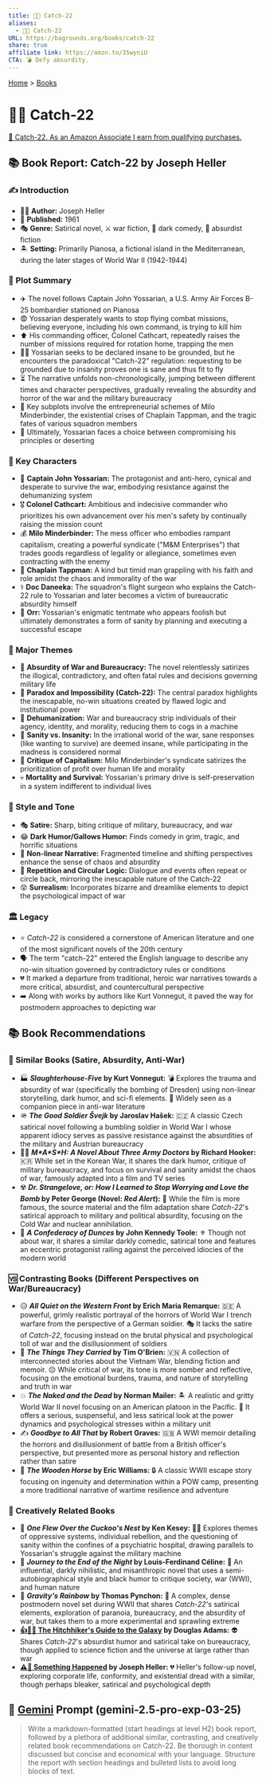 ```yaml
---
title: 🔁🤪 Catch-22
aliases:
  - 🔁🤪 Catch-22
URL: https://bagrounds.org/books/catch-22
share: true
affiliate link: https://amzn.to/3SwyniU
CTA: 💣 Defy absurdity.
---
```

[Home](../index.md) > [Books](./index.md)  
# 🔁🤪 Catch-22  
[🛒 Catch-22. As an Amazon Associate I earn from qualifying purchases.](https://amzn.to/3SwyniU)  
  
## 📚 Book Report: Catch-22 by Joseph Heller  
  
### ✍️ Introduction  
  
* 🧑‍💻 **Author:** Joseph Heller  
* 📅 **Published:** 1961  
* 🎭 **Genre:** Satirical novel, ⚔️ war fiction, 🤣 dark comedy, 🤪 absurdist fiction  
* 🏝️ **Setting:** Primarily Pianosa, a fictional island in the Mediterranean, during the later stages of World War II (1942-1944)  
  
### 📜 Plot Summary  
  
* ✈️ The novel follows Captain John Yossarian, a U.S. Army Air Forces B-25 bombardier stationed on Pianosa  
* 😨 Yossarian desperately wants to stop flying combat missions, believing everyone, including his own command, is trying to kill him  
* ⬆️ His commanding officer, Colonel Cathcart, repeatedly raises the number of missions required for rotation home, trapping the men  
* 😵‍💫 Yossarian seeks to be declared insane to be grounded, but he encounters the paradoxical "Catch-22" regulation: requesting to be grounded due to insanity proves one is sane and thus fit to fly  
* ⏳ The narrative unfolds non-chronologically, jumping between different times and character perspectives, gradually revealing the absurdity and horror of the war and the military bureaucracy  
* 💼 Key subplots involve the entrepreneurial schemes of Milo Minderbinder, the existential crises of Chaplain Tappman, and the tragic fates of various squadron members  
* 🤔 Ultimately, Yossarian faces a choice between compromising his principles or deserting  
  
### 🦸 Key Characters  
  
* 🫡 **Captain John Yossarian:** The protagonist and anti-hero, cynical and desperate to survive the war, embodying resistance against the dehumanizing system  
* 🎖️ **Colonel Cathcart:** Ambitious and indecisive commander who prioritizes his own advancement over his men's safety by continually raising the mission count  
* 💰 **Milo Minderbinder:** The mess officer who embodies rampant capitalism, creating a powerful syndicate ("M&M Enterprises") that trades goods regardless of legality or allegiance, sometimes even contracting with the enemy  
* 🙏 **Chaplain Tappman:** A kind but timid man grappling with his faith and role amidst the chaos and immorality of the war  
* ⚕️ **Doc Daneeka:** The squadron's flight surgeon who explains the Catch-22 rule to Yossarian and later becomes a victim of bureaucratic absurdity himself  
* 🏃 **Orr:** Yossarian's enigmatic tentmate who appears foolish but ultimately demonstrates a form of sanity by planning and executing a successful escape  
  
### 🔑 Major Themes  
  
* 🤪 **Absurdity of War and Bureaucracy:** The novel relentlessly satirizes the illogical, contradictory, and often fatal rules and decisions governing military life  
* 🤯 **Paradox and Impossibility (Catch-22):** The central paradox highlights the inescapable, no-win situations created by flawed logic and institutional power  
* 👤 **Dehumanization:** War and bureaucracy strip individuals of their agency, identity, and morality, reducing them to cogs in a machine  
* 🧠 **Sanity vs. Insanity:** In the irrational world of the war, sane responses (like wanting to survive) are deemed insane, while participating in the madness is considered normal  
* 💸 **Critique of Capitalism:** Milo Minderbinder's syndicate satirizes the prioritization of profit over human life and morality  
* 💀 **Mortality and Survival:** Yossarian's primary drive is self-preservation in a system indifferent to individual lives  
  
### 🎨 Style and Tone  
  
* 🎭 **Satire:** Sharp, biting critique of military, bureaucracy, and war  
* 😂 **Dark Humor/Gallows Humor:** Finds comedy in grim, tragic, and horrific situations  
* 🔀 **Non-linear Narrative:** Fragmented timeline and shifting perspectives enhance the sense of chaos and absurdity  
* 🔁 **Repetition and Circular Logic:** Dialogue and events often repeat or circle back, mirroring the inescapable nature of the Catch-22  
* 😵 **Surrealism:** Incorporates bizarre and dreamlike elements to depict the psychological impact of war  
  
### 🏛️ Legacy  
  
* ⭐ *Catch-22* is considered a cornerstone of American literature and one of the most significant novels of the 20th century  
* 🗣️ The term "catch-22" entered the English language to describe any no-win situation governed by contradictory rules or conditions  
* 💔 It marked a departure from traditional, heroic war narratives towards a more critical, absurdist, and countercultural perspective  
* ➡️ Along with works by authors like Kurt Vonnegut, it paved the way for postmodern approaches to depicting war  
  
## 📚 Book Recommendations  
  
### 🤝 Similar Books (Satire, Absurdity, Anti-War)  
  
* 🏭 **_Slaughterhouse-Five_ by Kurt Vonnegut:** 💣 Explores the trauma and absurdity of war (specifically the bombing of Dresden) using non-linear storytelling, dark humor, and sci-fi elements. 📝 Widely seen as a companion piece in anti-war literature  
* 🪖 **_The Good Soldier Švejk_ by Jaroslav Hašek:** 🇨🇿 A classic Czech satirical novel following a bumbling soldier in World War I whose apparent idiocy serves as passive resistance against the absurdities of the military and Austrian bureaucracy  
* 👨‍⚕️ **_M\*A\*S\*H: A Novel About Three Army Doctors_ by Richard Hooker:** 🇰🇷 While set in the Korean War, it shares the dark humor, critique of military bureaucracy, and focus on survival and sanity amidst the chaos of war, famously adapted into a film and TV series  
* ☢️ **_Dr. Strangelove, or: How I Learned to Stop Worrying and Love the Bomb_ by Peter George (Novel: *Red Alert*):** 🎥 While the film is more famous, the source material and the film adaptation share *Catch-22*'s satirical approach to military and political absurdity, focusing on the Cold War and nuclear annihilation.  
* 🤡 **_A Confederacy of Dunces_ by John Kennedy Toole:** ⚜️ Though not about war, it shares a similar darkly comedic, satirical tone and features an eccentric protagonist railing against the perceived idiocies of the modern world  
  
### 🆚 Contrasting Books (Different Perspectives on War/Bureaucracy)  
  
* 😥 **_All Quiet on the Western Front_ by Erich Maria Remarque:** 🇩🇪 A powerful, grimly realistic portrayal of the horrors of World War I trench warfare from the perspective of a German soldier. 🎭 It lacks the satire of *Catch-22*, focusing instead on the brutal physical and psychological toll of war and the disillusionment of soldiers  
* 🎒 **_The Things They Carried_ by Tim O'Brien:** 🇻🇳 A collection of interconnected stories about the Vietnam War, blending fiction and memoir. 😔 While critical of war, its tone is more somber and reflective, focusing on the emotional burdens, trauma, and nature of storytelling and truth in war  
* 💥 **_The Naked and the Dead_ by Norman Mailer:** 🏝️ A realistic and gritty World War II novel focusing on an American platoon in the Pacific. 🔎 It offers a serious, suspenseful, and less satirical look at the power dynamics and psychological stresses within a military unit  
* ✍️ **_Goodbye to All That_ by Robert Graves:** 🇬🇧 A WWI memoir detailing the horrors and disillusionment of battle from a British officer's perspective, but presented more as personal history and reflection rather than satire  
* 🐎 **_The Wooden Horse_ by Eric Williams:** 🔒 A classic WWII escape story focusing on ingenuity and determination within a POW camp, presenting a more traditional narrative of wartime resilience and adventure  
  
### 🎨 Creatively Related Books  
  
* 🏥 **_One Flew Over the Cuckoo's Nest_ by Ken Kesey:** 😵‍💫 Explores themes of oppressive systems, individual rebellion, and the questioning of sanity within the confines of a psychiatric hospital, drawing parallels to Yossarian's struggle against the military machine  
* 🌃 **_Journey to the End of the Night_ by Louis-Ferdinand Céline:** 🖤 An influential, darkly nihilistic, and misanthropic novel that uses a semi-autobiographical style and black humor to critique society, war (WWI), and human nature  
* 🌈 **_Gravity's Rainbow_ by Thomas Pynchon:** 🚀 A complex, dense postmodern novel set during WWII that shares *Catch-22*'s satirical elements, exploration of paranoia, bureaucracy, and the absurdity of war, but takes them to a more experimental and sprawling extreme  
* **[👍🦮🌌 The Hitchhiker's Guide to the Galaxy](./the-hitchhikers-guide-to-the-galaxy.md) by Douglas Adams:** 👽 Shares *Catch-22*'s absurdist humor and satirical take on bureaucracy, though applied to science fiction and the universe at large rather than war  
* **[⚠️👤 Something Happened](./something-happened.md) by Joseph Heller:** 💔 Heller's follow-up novel, exploring corporate life, conformity, and existential dread with a similar, though perhaps bleaker, satirical and psychological depth  
  
## 💬 [Gemini](../software/gemini.md) Prompt (gemini-2.5-pro-exp-03-25)  
> Write a markdown-formatted (start headings at level H2) book report, followed by a plethora of additional similar, contrasting, and creatively related book recommendations on Catch-22. Be thorough in content discussed but concise and economical with your language. Structure the report with section headings and bulleted lists to avoid long blocks of text.